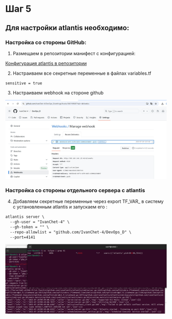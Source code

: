# Шаг 5
## Для настройки atlantis необходимо:


### Настройка со стороны GitHub:

1. Размещаем в репозитории манифест с конфигурацией:

[Конфигурация atlantis в репозитории](https://github.com/IvanChet-4/DevOps_D/blob/main/Terraform/Project/atlantis.yaml)

2. Настраиваем все секретные переменные в файлах variables.tf

```
sensitive = true
```

3. Настраиваем webhook на стороне github

![Настройка webhook](https://github.com/IvanChet-4/DevOps_D/blob/main/images/atlantis/1-1.jpg)


### Настройка со стороны отдельного сервера с atlantis



4. Добавляем секретные переменные через export TF_VAR_ в систему с установленным atlantis и запускаем его :

```
atlantis server \
  --gh-user = "IvanChet-4" \
  --gh-token = "" \
  --repo-allowlist = "github.com/IvanChet-4/DevOps_D" \
  --port=4141
```

![Запуск Atlantis](https://github.com/IvanChet-4/DevOps_D/blob/main/images/atlantis/1-2.jpg)
